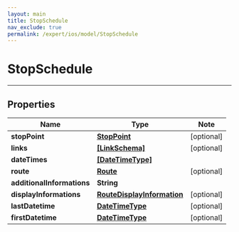 ```yaml
---
layout: main
title: StopSchedule
nav_exclude: true
permalink: /expert/ios/model/StopSchedule
---
```


# StopSchedule

---

## Properties

Name | Type | Note
---- | ---- | ----
**stopPoint** | [**StopPoint**](StopPoint.md) | [optional] 
**links** | [**[LinkSchema]**](LinkSchema.md) | [optional] 
**dateTimes** | [**[DateTimeType]**](DateTimeType.md) | 
**route** | [**Route**](Route.md) | [optional] 
**additionalInformations** | **String** | 
**displayInformations** | [**RouteDisplayInformation**](RouteDisplayInformation.md) | [optional] 
**lastDatetime** | [**DateTimeType**](DateTimeType.md) | [optional] 
**firstDatetime** | [**DateTimeType**](DateTimeType.md) | [optional] 

